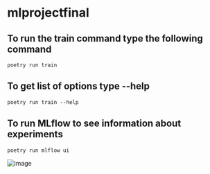 # mlprojectfinal

## To run the train command type the following command
`poetry run train`

## To get list of options type --help
`poetry run train --help`

## To run MLflow to see information about experiments
`poetry run mlflow ui`

![image](https://user-images.githubusercontent.com/99187325/167781599-0cc68403-4a4d-46dd-91e7-22816cb058ec.png)
